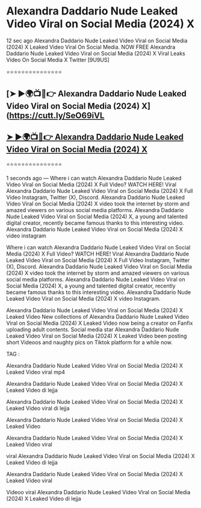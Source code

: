 ﻿# Alexandra Daddario Nude Leaked Video Viral on Social Media (2024) X



12 sec ago Alexandra Daddario Nude Leaked Video Viral on Social Media (2024) X Leaked Video Viral On Social Media. NOW FREE Alexandra Daddario Nude Leaked Video Viral on Social Media (2024) X Viral Leaks Video On Social Media X Twitter [9U9US]

⭐⭐⭐⭐⭐⭐⭐⭐⭐⭐⭐⭐⭐⭐⭐

## [➤ ►🌍📺📱👉 Alexandra Daddario Nude Leaked Video Viral on Social Media (2024) X](https://cutt.ly/SeO69iVL

## [➤ ►🌍📺📱👉 Alexandra Daddario Nude Leaked Video Viral on Social Media (2024) X](https://cutt.ly/SeO69iVL)


⭐⭐⭐⭐⭐⭐⭐⭐⭐⭐⭐⭐⭐⭐⭐



1 seconds ago — Where i can watch Alexandra Daddario Nude Leaked Video Viral on Social Media (2024) X Full Video? WATCH HERE! Viral Alexandra Daddario Nude Leaked Video Viral on Social Media (2024) X Full Video Instagram, Twitter (X), Discord. Alexandra Daddario Nude Leaked Video Viral on Social Media (2024) X video took the internet by storm and amazed viewers on various social media platforms. Alexandra Daddario Nude Leaked Video Viral on Social Media (2024) X, a young and talented digital creator, recently became famous thanks to this interesting video. Alexandra Daddario Nude Leaked Video Viral on Social Media (2024) X video instagram

Where i can watch Alexandra Daddario Nude Leaked Video Viral on Social Media (2024) X Full Video? WATCH HERE! Viral Alexandra Daddario Nude Leaked Video Viral on Social Media (2024) X Full Video Instagram, Twitter (X), Discord. Alexandra Daddario Nude Leaked Video Viral on Social Media (2024) X video took the internet by storm and amazed viewers on various social media platforms. Alexandra Daddario Nude Leaked Video Viral on Social Media (2024) X, a young and talented digital creator, recently became famous thanks to this interesting video. Alexandra Daddario Nude Leaked Video Viral on Social Media (2024) X video Instagram.

Alexandra Daddario Nude Leaked Video Viral on Social Media (2024) X Leaked Video New collections of Alexandra Daddario Nude Leaked Video Viral on Social Media (2024) X Leaked Video now being a creator on Fanfix uploading adult contents. Social media star Alexandra Daddario Nude Leaked Video Viral on Social Media (2024) X Leaked Video been posting short Videoos and naughty pics on Tiktok platform for a while now.

TAG :

 

Alexandra Daddario Nude Leaked Video Viral on Social Media (2024) X Leaked Video viral mp4

 

Alexandra Daddario Nude Leaked Video Viral on Social Media (2024) X Leaked Video di lejja

 

Alexandra Daddario Nude Leaked Video Viral on Social Media (2024) X Leaked Video viral di lejja

 

Alexandra Daddario Nude Leaked Video Viral on Social Media (2024) X Leaked Video

 

Alexandra Daddario Nude Leaked Video Viral on Social Media (2024) X Leaked Video viral

 

viral Alexandra Daddario Nude Leaked Video Viral on Social Media (2024) X Leaked Video di lejja

 

Alexandra Daddario Nude Leaked Video Viral on Social Media (2024) X Leaked Video viral

 

Videoo viral Alexandra Daddario Nude Leaked Video Viral on Social Media (2024) X Leaked Video di lejja